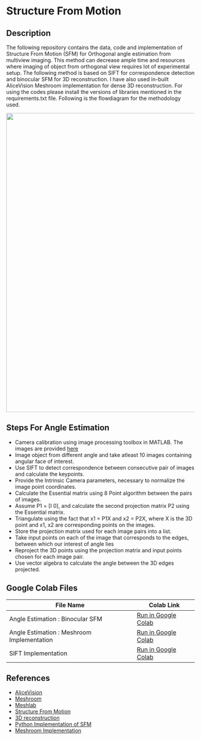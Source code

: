 # Structure From Motion

## Description
The following repository contains the data, code and implementation of Structure From Motion (SFM) for Orthogonal angle estimation from multiview imaging. This method can decrease ample time and resources where imaging of object from orthogonal view requires lot of experimental setup. The following method is based on SIFT for correspondence detection and binocular SFM for 3D reconstruction. I have also used in-built AliceVision Meshroom implementation for dense 3D reconstruction. For using the codes please install the versions of libraries mentioned in the requirements.txt file. Following is the flowdiagram for the methodology used.

<p align="center">
  <img src="https://github.com/rawakash66/ME683A-SFM/blob/main/two-view%20methodology.png" width="800">
</p>

## Steps For Angle Estimation
* Camera calibration using image processing toolbox in MATLAB. The images are provided [here](https://github.com/rawakash66/ME683A-SFM/tree/main/images%20chessboard)
* Image object from different angle and take atleast 10 images containing angular face of interest.
* Use SIFT to detect correspondence between consecutive pair of images and calculate the keypoints.
* Provide the Intrinsic Camera parameters, necessary to normalize the image point coordinates.
* Calculate the Essential matrix using 8 Point algorithm between the pairs of images.
* Assume P1 = \[I 0\], and calculate the second projection matrix P2 using the Essential matrix.
* Triangulate using the fact that x1 = P1X and x2 = P2X, where X is the 3D point and x1, x2 are corresponding points on the images.
* Store the projection matrix used for each image pairs into a list.
* Take input points on each of the image that corresponds to the edges, between which our interest of angle lies
* Reproject the 3D points using the projection matrix and input points chosen for each image pair.
* Use vector algebra to calculate the angle between the 3D edges projected.

## Google Colab Files
| File Name | Colab Link |
| ----------- | ---------- |
| Angle Estimation : Binocular SFM | <a target="_blank" href="https://colab.research.google.com/drive/16UIwZAQsV3AZpD5FM1Aqw-F1zWk1bthP?usp=sharing">Run in Google Colab</a> |
| Angle Estimation : Meshroom Implementation | <a target="_blank" href="https://colab.research.google.com/drive/1D9e7tz8sxbD7RtYRXN93knRAkcZ5S-6Q?usp=sharing">Run in Google Colab</a> |
| SIFT Implementation | <a target="_blank" href="https://colab.research.google.com/drive/1i2J4DidtcGEf8EYj2QmLqHmoMH8pvGvx?usp=sharing">Run in Google Colab</a> |

## References
* [AliceVision](https://alicevision.org/)
* [Meshroom](https://meshroom.com/)
* [Meshlab](https://www.meshlab.net/)
* [Structure From Motion](https://towardsdatascience.com/structure-from-motion-311c0cb50e8d)
* [3D reconstruction](https://github.com/alyssaq/3Dreconstruction)
* [Python Implementation of SFM](https://github.com/aferral/Structure-from-motion-python)
* [Meshroom Implementation](https://github.com/aj7amigo/3D-Reconstruction)
